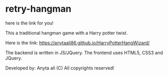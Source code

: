 # retry-hangman
here is the link for you! 

This a traditional hangman game with a Harry potter twist. 

Here is the link: 
https://anytaali86.github.io/HarryPotterHangWizard/

The backend is written in JS/JQuery. 
The frontend uses HTML5, CSS3 and JQuery. 

Developed by: Anyta ali 
(C) All copyrights reserved! 
